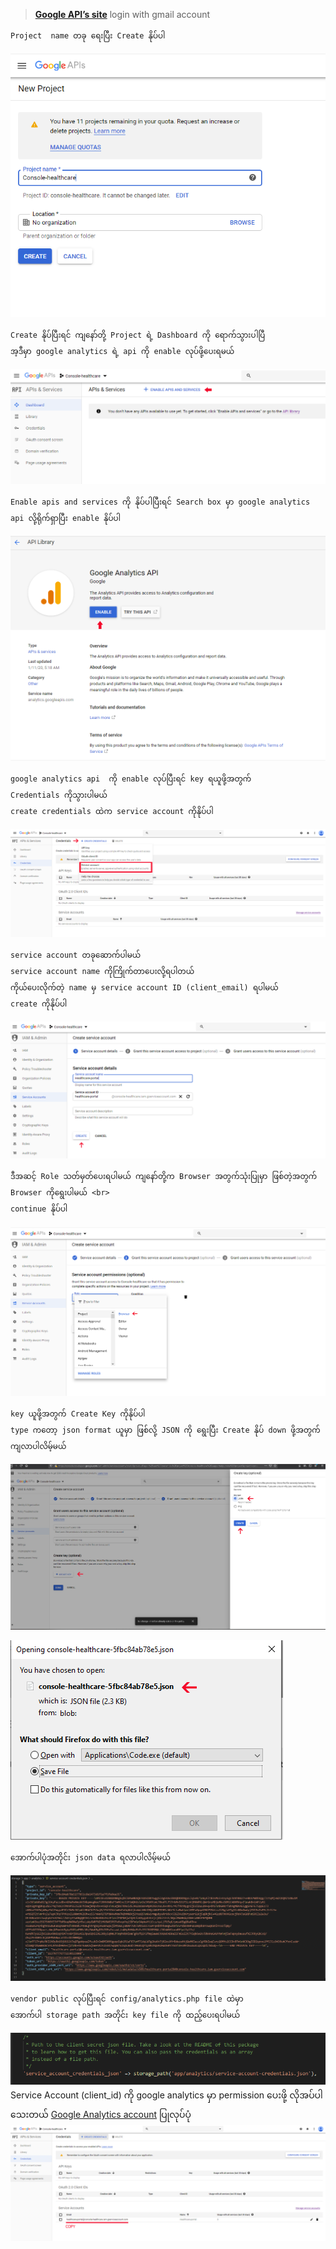  > **[Google API’s site](https://console.developers.google.com/apis/)**
  login with gmail account
```
Project  name တခု ရေးပြီး Create နိုပ်ပါ
```
![enter image description here](images/6.PNG)
```
Create နိုပ်ပြီးရင် ကျနော်တို့ Project ရဲ့ Dashboard ကို ရောက်သွားပါပြီ 
အ့ဒီမှာ google analytics ရဲ့ api ကို enable လုပ်ဖို့ပေးရမယ်
```
![enter image description here](images/7.PNG)
```
Enable apis and services ကို နိုပ်ပါပြီးရင် Search box မှာ google analytics api လို့ရိုက်ရှာပြီး enable နိုပ်ပါ
```
![enter image description here](images/8.PNG)
```
google analytics api  ကို enable လုပ်ပြီးရင် key ရယူဖို့အတွက် 
Credentials ကိုသွားပါမယ်  
create credentials ထဲက service account ကိုနိုပ်ပါ
```
![enter image description here](images/9.PNG)
```
service account တခုဆောက်ပါမယ် 
service account name ကိုကြိုက်တာပေးလို့ရပါတယ်
ကိုယ်ပေးလိုက်တဲ့ name မှ service account ID (client_email) ရပါမယ်
create ကိုနိုပ်ပါ
```
![enter image description here](images/10.PNG)
```
ဒီအဆင့် Role သတ်မှတ်ပေးရပါမယ် ကျနော်တို့က Browser အတွက်သုံးပြုမှာ ဖြစ်တဲ့အတွက် Browser ကိုရွေးပါမယ် <br>
continue နိုပ်ပါ
```
![enter image description here](images/11.PNG)
```
key ယူဖို့အတွက် Create Key ကိုနိုပ်ပါ 
type ကတော့ json format ယူမှာ ဖြစ်လို့ JSON ကို ရွေးပြီး Create နိုပ် down ဖို့အတွက် ကျလာပါလိမ့်မယ်
```
![enter image description here](images/12.PNG)

![enter image description here](images/13.PNG)
```
အောက်ပါပုံအတိုင်း json data ရလာပါလိမ့်မယ်
```
![enter image description here](images/14.PNG)
```
vendor public လုပ်ပြီးရင် config/analytics.php file ထဲမှာ
အောက်ပါ storage path အတိုင်း key file ကို ထည့်ပေးရပါမယ်
```
![enter image description here](images/16.PNG)
Service Account (client_id) ကို google analytics မှာ permission ပေးဖို့ လိုအပ်ပါသေးတယ် 
[Google Analytics account](create-googleAnalytics.md) ပြုလုပ်ပုံ
![enter image description here](images/15.PNG)
<!--stackedit_data:
eyJoaXN0b3J5IjpbNzk1OTE4ODE4LC0xMzE5MjAxNzkzLDM1OD
AzNDAyNSwxMzI0ODgxNDIzLC0xMzAxODY3MDA4LC0xMTg5NDE5
MDcwLC00Njk0NTQ0MTcsODE1NTA2MTY1LC0yMzY5ODMwMzQsLT
E4OTA0MTY1OTYsLTQwOTc1OTMwNywxNjg1NjYyMzA3LDczMDk5
ODExNl19
-->